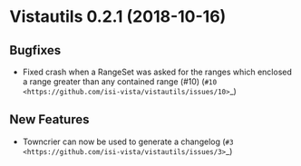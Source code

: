 Vistautils 0.2.1 (2018-10-16)
=============================

Bugfixes
--------

- Fixed crash when a RangeSet was asked for the ranges which enclosed a range greater than any contained range (#10) (`#10 <https://github.com/isi-vista/vistautils/issues/10>`_)


New Features
------------

- Towncrier can now be used to generate a changelog (`#3 <https://github.com/isi-vista/vistautils/issues/3>`_)
